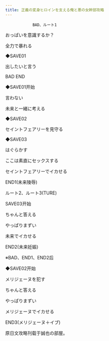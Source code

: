 ```yaml
---
title: 正義の変身ヒロインを支える俺と悪の女幹部攻略
---
```


                BAD、ルート1



おっぱいを意識するか？

全力で暴れる

◆SAVE01

出したいと言う



BAD END



◆SAVE01开始

言わない

未来と一緒に考える

◆SAVE02

セイントフェアリーを見守る

◆SAVE03

はぐらかす

ここは素直にセックスする

セイントフェアリーでイカせる



END1(未来陵辱)



ルート2、ルート3(TURE)



SAVE03开始

ちゃんと答える

やっぱりまずい

未来でイカせる



END2(未来妊娠)



※BAD、END1、END2后

◆SAVE02开始

メリジェーヌを犯す

ちゃんと答える

やっぱりまずい

メリジェーヌでイカせる



END3(メリジェーヌ＋イブ)



原日文攻略刊载于誠也の部屋。


              
